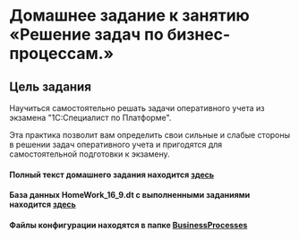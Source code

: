 # Домашнее задание к занятию «Решение задач по бизнес-процессам.»

## Цель задания

Научиться самостоятельно решать задачи оперативного учета из экзамена "1С:Специалист по Платформе".

Эта практика позволит вам определить свои сильные и слабые стороны в решении задач оперативного учета и пригодятся для самостоятельной подготовки к экзамену.

#### Полный текст домашнего задания находится [здесь](https://github.com/ObzhigalovSV/Netology_BusinessProcesses/blob/main/homework-16-10.md)
#### База данных HomeWork_16_9.dt с выполненными заданиями находится [здесь](https://github.com/ObzhigalovSV/Netology_BusinessProcesses/blob/main/new_carcass_8_3_17_1496.dt)
#### Файлы конфигурации находятся в папке [BusinessProcesses]()
